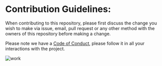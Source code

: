 # Contribution Guidelines:


When contributing to this repository, please first discuss the change you wish to make via issue,
email, pull request or any other method with the owners of this repository before making a change. 

Please note we have a [Code of Conduct](https://github.com/jay0x5/App/blob/d7a3378b0b48347b8c6643e238cfebaf6466ca8f/CodeofConduct), please follow it in all your interactions with the project.

![work](https://user-images.githubusercontent.com/78173760/162144167-a8466441-0a82-4cb1-a654-67aa5252468f.jpg)




